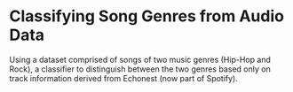 # Classifying Song Genres from Audio Data

Using a dataset comprised of songs of two music genres (Hip-Hop and Rock), a classifier to distinguish between the two genres based only on track information derived from Echonest (now part of Spotify).

